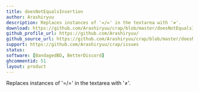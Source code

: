 ```yaml
---
title: doesNotEqualsInsertion
author: Arashiryuu
description: Replaces instances of '=/=' in the textarea with '≠'.
download: https://github.com/Arashiryuu/crap/blob/master/doesNotEqualsInsertion.plugin.js
github_profile_url: https://github.com/Arashiryuu/
github_source_url: https://github.com/Arashiryuu/crap/blob/master/doesNotEqualsInsertion.plugin.js
support: https://github.com/Arashiryuu/crap/issues
status: 
software: [BandagedBD, BetterDiscord]
ghcommentid: 51
layout: product
---
```

Replaces instances of '=/=' in the textarea with '≠'.